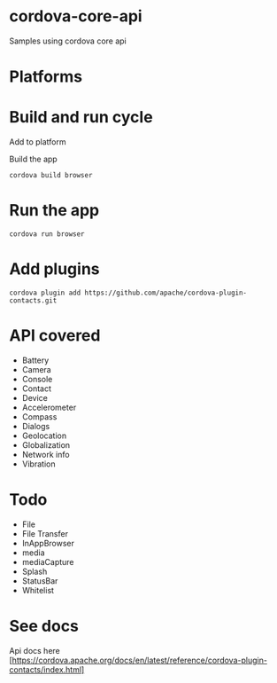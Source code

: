 # cordova-core-api
Samples using cordova core api
# Platforms
# Build and run cycle
Add to platform

Build the app

```
cordova build browser
```

# Run the app
```
cordova run browser
```
# Add plugins
```
cordova plugin add https://github.com/apache/cordova-plugin-contacts.git
```

# API covered
- Battery
- Camera
- Console
- Contact
- Device
- Accelerometer
- Compass
- Dialogs
- Geolocation
- Globalization
- Network info
- Vibration


# Todo
- File
- File Transfer
- InAppBrowser
- media
- mediaCapture
- Splash
- StatusBar
- Whitelist




# See docs
Api docs here [https://cordova.apache.org/docs/en/latest/reference/cordova-plugin-contacts/index.html]